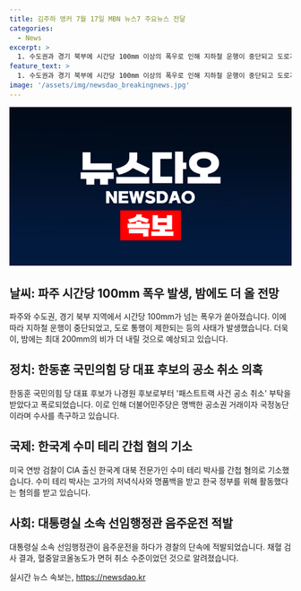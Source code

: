 ```yaml
---
title: 김주하 앵커 7월 17일 MBN 뉴스7 주요뉴스 전달
categories:
  - News
excerpt: >
  1. 수도권과 경기 북부에 시간당 100mm 이상의 폭우로 인해 지하철 운행이 중단되고 도로가 통제되는 등의 피해가 발생했습니다. 오늘 밤에도 최대 200mm의 비가 예상되어 더 많은 피해가 우려됩니다. 2. 한동훈 국민의힘 당 대표 후보가 나경원 후보로부터 공소 취소를 요청받았다고 폭로했습니다. 더불어민주당은 이를 공소권 거래로 규정하고 수사를 촉구했습니다. 3. 미국 연방 검찰이 한국계 대북 전문가를 간첩 혐의로 기소했습니다. 이 인물은 한국 정부를 위해 활동했다는 이유로 고가의 저녁식사와 명품백을 받았다는 것으로 전해졌습니다. 4. 대통령실 소속 선임행정관이 음주운전 적발되었습니다. 채혈 검사 결과, 혈중알코올농도가 면허 취소 수준이었던 것으로 알려졌습니다.
feature_text: >
  1. 수도권과 경기 북부에 시간당 100mm 이상의 폭우로 인해 지하철 운행이 중단되고 도로가 통제되는 등의 피해가 발생했습니다. 오늘 밤에도 최대 200mm의 비가 예상되어 더 많은 피해가 우려됩니다. 2. 한동훈 국민의힘 당 대표 후보가 나경원 후보로부터 공소 취소를 요청받았다고 폭로했습니다. 더불어민주당은 이를 공소권 거래로 규정하고 수사를 촉구했습니다. 3. 미국 연방 검찰이 한국계 대북 전문가를 간첩 혐의로 기소했습니다. 이 인물은 한국 정부를 위해 활동했다는 이유로 고가의 저녁식사와 명품백을 받았다는 것으로 전해졌습니다. 4. 대통령실 소속 선임행정관이 음주운전 적발되었습니다. 채혈 검사 결과, 혈중알코올농도가 면허 취소 수준이었던 것으로 알려졌습니다.
image: '/assets/img/newsdao_breakingnews.jpg'
---
```


<p><img src="/assets/img/newsdao_breakingnews.jpg" alt="bookingtag 속보" /></p>

<h2 data-ke-size="size26">날씨: 파주 시간당 100mm 폭우 발생, 밤에도 더 올 전망</h2>

<p data-ke-size="size16">파주와 수도권, 경기 북부 지역에서 시간당 100mm가 넘는 폭우가 쏟아졌습니다. 이에 따라 지하철 운행이 중단되었고, 도로 통행이 제한되는 등의 사태가 발생했습니다. 더욱이, 밤에는 최대 200mm의 비가 더 내릴 것으로 예상되고 있습니다.</p>

<h2 data-ke-size="size26">정치: 한동훈 국민의힘 당 대표 후보의 공소 취소 의혹</h2>

<p data-ke-size="size16">한동훈 국민의힘 당 대표 후보가 나경원 후보로부터 '패스트트랙 사건 공소 취소' 부탁을 받았다고 폭로되었습니다. 이로 인해 더불어민주당은 명백한 공소권 거래이자 국정농단이라며 수사를 촉구하고 있습니다.</p>

<h2 data-ke-size="size26">국제: 한국계 수미 테리 간첩 혐의 기소</h2>

<p data-ke-size="size16">미국 연방 검찰이 CIA 출신 한국계 대북 전문가인 수미 테리 박사를 간첩 혐의로 기소했습니다. 수미 테리 박사는 고가의 저녁식사와 명품백을 받고 한국 정부를 위해 활동했다는 혐의를 받고 있습니다.</p>

<h2 data-ke-size="size26">사회: 대통령실 소속 선임행정관 음주운전 적발</h2>

<p data-ke-size="size16">대통령실 소속 선임행정관이 음주운전을 하다가 경찰의 단속에 적발되었습니다. 채혈 검사 결과, 혈중알코올농도가 면허 취소 수준이었던 것으로 알려졌습니다.</p>
실시간 뉴스 속보는, <a href="https://newsdao.kr" rel="dofollow">https://newsdao.kr</a>


